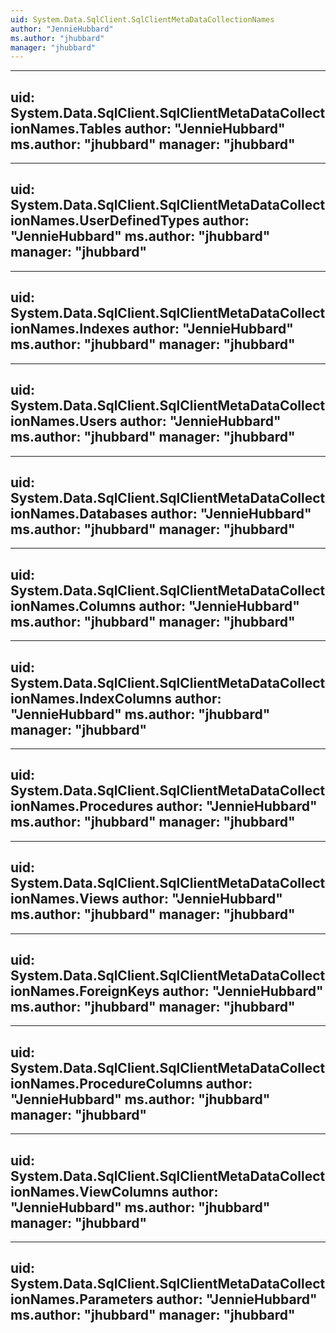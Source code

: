 ```yaml
---
uid: System.Data.SqlClient.SqlClientMetaDataCollectionNames
author: "JennieHubbard"
ms.author: "jhubbard"
manager: "jhubbard"
---
```


---
uid: System.Data.SqlClient.SqlClientMetaDataCollectionNames.Tables
author: "JennieHubbard"
ms.author: "jhubbard"
manager: "jhubbard"
---

---
uid: System.Data.SqlClient.SqlClientMetaDataCollectionNames.UserDefinedTypes
author: "JennieHubbard"
ms.author: "jhubbard"
manager: "jhubbard"
---

---
uid: System.Data.SqlClient.SqlClientMetaDataCollectionNames.Indexes
author: "JennieHubbard"
ms.author: "jhubbard"
manager: "jhubbard"
---

---
uid: System.Data.SqlClient.SqlClientMetaDataCollectionNames.Users
author: "JennieHubbard"
ms.author: "jhubbard"
manager: "jhubbard"
---

---
uid: System.Data.SqlClient.SqlClientMetaDataCollectionNames.Databases
author: "JennieHubbard"
ms.author: "jhubbard"
manager: "jhubbard"
---

---
uid: System.Data.SqlClient.SqlClientMetaDataCollectionNames.Columns
author: "JennieHubbard"
ms.author: "jhubbard"
manager: "jhubbard"
---

---
uid: System.Data.SqlClient.SqlClientMetaDataCollectionNames.IndexColumns
author: "JennieHubbard"
ms.author: "jhubbard"
manager: "jhubbard"
---

---
uid: System.Data.SqlClient.SqlClientMetaDataCollectionNames.Procedures
author: "JennieHubbard"
ms.author: "jhubbard"
manager: "jhubbard"
---

---
uid: System.Data.SqlClient.SqlClientMetaDataCollectionNames.Views
author: "JennieHubbard"
ms.author: "jhubbard"
manager: "jhubbard"
---

---
uid: System.Data.SqlClient.SqlClientMetaDataCollectionNames.ForeignKeys
author: "JennieHubbard"
ms.author: "jhubbard"
manager: "jhubbard"
---

---
uid: System.Data.SqlClient.SqlClientMetaDataCollectionNames.ProcedureColumns
author: "JennieHubbard"
ms.author: "jhubbard"
manager: "jhubbard"
---

---
uid: System.Data.SqlClient.SqlClientMetaDataCollectionNames.ViewColumns
author: "JennieHubbard"
ms.author: "jhubbard"
manager: "jhubbard"
---

---
uid: System.Data.SqlClient.SqlClientMetaDataCollectionNames.Parameters
author: "JennieHubbard"
ms.author: "jhubbard"
manager: "jhubbard"
---
